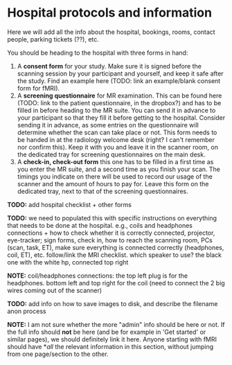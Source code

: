 # Hospital protocols and information

Here we will add all the info about the hospital, bookings, rooms, contact people, parking tickets (??), etc.

You should be heading to the hospital with three forms in hand:
 1. A **consent form** for your study. Make sure it is signed before the scanning session by your participant and yourself, and keep it safe after the study. Find an example here (TODO: link an example/blank consent form for fMRI).
 2. A **screening questionnaire** for MR examination. This can be found here (TODO: link to the patient questionnaire, in the dropbox?) and has to be filled in before heading to the MR suite. You can send it in advance to your participant so that they fill it before getting to the hospital. Consider sending it in advance, as some entries on the questionnaire will determine whether the scan can take place or not. This form needs to be handed in at the radiology welcome desk (right? I can't remember nor confirm this). Keep it with you and leave it in the scanner room, on the dedicated tray for screening questionnaires on the main desk.
 3. A **check-in, check-out form** this one has to be filled in a first time as you enter the MR suite, and a second time as you finish your scan. The timings you indicate on there will be used to record our usage of the scanner and the amount of hours to pay for. Leave this form on the dedicated tray, next to that of the screening questionnaires.

**TODO:** add hospital checklist + other forms

**TODO:** we need to populated this with specific instructions on everything that needs to be done at the hospital. e.g., coils and headphones connections + how to check whether it is correctly connected, projector, eye-tracker; sign forms, check in, how to reach the scanning room, PCs (scan, task, ET), make sure everything is connected correctly (headphones, coil, ET), etc. follow/link the MRI checklist. which speaker to use? the black one with the white hp, connected top right

**NOTE:** coil/headphones connections: the top left plug is for the headphones. bottom left and top right for the coil (need to connect the 2 big wires coming out of the scanner)

**TODO:** add info on how to save images to disk, and describe the filename anon process

**NOTE:** I am not sure whether the more "admin" info should be here or not. If the full info should **not** be here (and be for example in 'Get started' or similar pages), we should definitely link it here. Anyone starting with fMRI should have **all* the relevant information in this section, without jumping from one page/section to the other.
